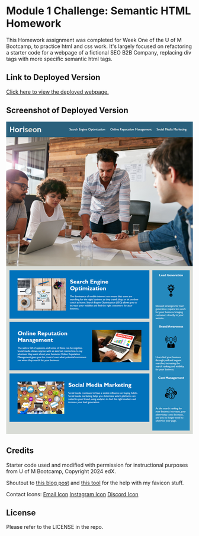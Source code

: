 # Module 1 Challenge: Semantic HTML Homework

This Homework assignment was completed for Week One of the U of M Bootcamp, to practice html and css work. It's largely focused on refactoring a starter code for a webpage of a fictional SEO B2B Company, replacing div tags with more specific semantic html tags.

## Link to Deployed Version
[Click here to view the deployed webpage.](https://floatingpoint-exaflop.github.io/semantic-html)

## Screenshot of Deployed Version
![image](./assets/images/deployed-screenshot.png)

## Credits

Starter code used and modified with permission for instructional purposes from U of M Bootcamp, Copyright 2024 edX.

Shoutout to [this blog post](https://www.seoptimer.com/blog/favicon-not-showing-up/) and [this tool](https://favicon.io/favicon-converter/) for the help with my favicon stuff.

Contact Icons:
[Email Icon](https://e7.pngegg.com/pngimages/831/627/png-clipart-computer-icons-email-symbol-email-miscellaneous-angle.png)
[Instagram Icon](https://cdn-icons-png.flaticon.com/512/87/87390.png)
[Discord Icon](https://discord.com/branding)

## License

Please refer to the LICENSE in the repo.